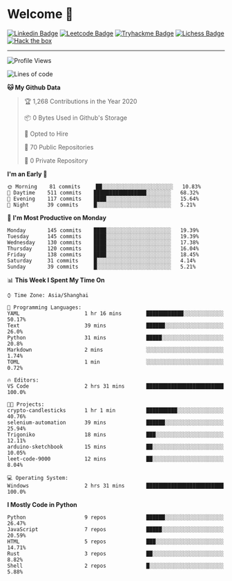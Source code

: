 # Welcome 👋

[![Linkedin Badge](https://img.shields.io/badge/-PedroTorres-blue?style=flat-square&logo=Linkedin&logoColor=white&link=https://www.linkedin.com/in/PedroTorres/)](https://www.linkedin.com/in/pedro-torres-cruz/)
[![Leetcode Badge](https://img.shields.io/badge/profile-leetcode-green)](https://leetcode.com/corfucinas/)
[![Tryhackme Badge](https://img.shields.io/badge/profile-tryhackme-blue)](https://tryhackme.com/p/Corfucinas/)
[![Lichess Badge](https://img.shields.io/badge/challenge_me-lichess-yellow)](https://lichess.org/@/Corfucinas)
[![Hack the box](https://img.shields.io/badge/hack_the_box-profile-red)](https://www.hackthebox.eu/profile/375826)

---

<!--START_SECTION:waka-->
![Profile Views](http://img.shields.io/badge/Profile%20Views-14-blue)

![Lines of code](https://img.shields.io/badge/From%20Hello%20World%20I%27ve%20Written-12.9%20million%20lines%20of%20code-blue)

**🐱 My Github Data** 

> 🏆 1,268 Contributions in the Year 2020
 > 
> 📦 0 Bytes Used in Github's Storage 
 > 
> 💼 Opted to Hire
 > 
> 📜 70 Public Repositories
 > 
> 🔑 0 Private Repository 
 > 
**I'm an Early 🐤** 

```text
🌞 Morning    81 commits     ██░░░░░░░░░░░░░░░░░░░░░░░   10.83% 
🌆 Daytime    511 commits    █████████████████░░░░░░░░   68.32% 
🌃 Evening    117 commits    ████░░░░░░░░░░░░░░░░░░░░░   15.64% 
🌙 Night      39 commits     █░░░░░░░░░░░░░░░░░░░░░░░░   5.21%

```
📅 **I'm Most Productive on Monday** 

```text
Monday       145 commits    ████░░░░░░░░░░░░░░░░░░░░░   19.39% 
Tuesday      145 commits    ████░░░░░░░░░░░░░░░░░░░░░   19.39% 
Wednesday    130 commits    ████░░░░░░░░░░░░░░░░░░░░░   17.38% 
Thursday     120 commits    ████░░░░░░░░░░░░░░░░░░░░░   16.04% 
Friday       138 commits    ████░░░░░░░░░░░░░░░░░░░░░   18.45% 
Saturday     31 commits     █░░░░░░░░░░░░░░░░░░░░░░░░   4.14% 
Sunday       39 commits     █░░░░░░░░░░░░░░░░░░░░░░░░   5.21%

```


📊 **This Week I Spent My Time On** 

```text
⌚︎ Time Zone: Asia/Shanghai

💬 Programming Languages: 
YAML                     1 hr 16 mins        ████████████░░░░░░░░░░░░░   50.17% 
Text                     39 mins             ██████░░░░░░░░░░░░░░░░░░░   26.0% 
Python                   31 mins             █████░░░░░░░░░░░░░░░░░░░░   20.8% 
Markdown                 2 mins              ░░░░░░░░░░░░░░░░░░░░░░░░░   1.74% 
TOML                     1 min               ░░░░░░░░░░░░░░░░░░░░░░░░░   0.72%

🔥 Editors: 
VS Code                  2 hrs 31 mins       █████████████████████████   100.0%

🐱‍💻 Projects: 
crypto-candlesticks      1 hr 1 min          ██████████░░░░░░░░░░░░░░░   40.76% 
selenium-automation      39 mins             ██████░░░░░░░░░░░░░░░░░░░   25.94% 
Trigoniko                18 mins             ███░░░░░░░░░░░░░░░░░░░░░░   12.11% 
arduino-sketchbook       15 mins             ██░░░░░░░░░░░░░░░░░░░░░░░   10.05% 
leet-code-9000           12 mins             ██░░░░░░░░░░░░░░░░░░░░░░░   8.04%

💻 Operating System: 
Windows                  2 hrs 31 mins       █████████████████████████   100.0%

```

**I Mostly Code in Python** 

```text
Python                   9 repos             ██████░░░░░░░░░░░░░░░░░░░   26.47% 
JavaScript               7 repos             █████░░░░░░░░░░░░░░░░░░░░   20.59% 
HTML                     5 repos             ███░░░░░░░░░░░░░░░░░░░░░░   14.71% 
Rust                     3 repos             ██░░░░░░░░░░░░░░░░░░░░░░░   8.82% 
Shell                    2 repos             █░░░░░░░░░░░░░░░░░░░░░░░░   5.88%

```



<!--END_SECTION:waka-->
